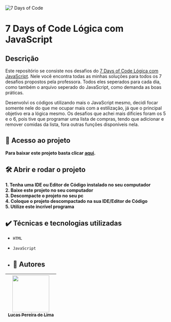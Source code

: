 ![7 Days of Code](https://user-images.githubusercontent.com/96800792/192065147-bcafb8b4-9917-4e3b-8b6b-d751c24f49e2.png)
# 7 Days of Code Lógica com JavaScript

## Descrição
Este repositório se consiste nos desafios do [7 Days of Code Lógica com JavaScript](https://7daysofcode.io/matricula/logica-programacao). Nele você encontra todas as minhas soluções para todos os 7 desafios propostos pela professora. Todos eles seperados para cada dia, como também o arquivo seperado do JavaScript, como demanda as boas práticas. 

Desenvolvi os códigos utilizando mais o JavaScript mesmo, decidi focar somente nele do que me ocupar mais com a estilização, já que o principal objetivo era a lógica mesmo. Os desafios que achei mais dificies foram os 5 e o 6, pois tive que programar uma lista de compras, tendo que adicionar e remover comidas da lista, fora outras funções disponíveis nela.

## 📁 Acesso ao projeto
**Para baixar este projeto basta clicar [aqui](https://github.com/LucasDevRJ/7_days_of_code-logica_js/archive/refs/heads/main.zip).**

## 🛠️ Abrir e rodar o projeto

**1. Tenha uma IDE ou Editor de Código instalado no seu computador  
2. Baixe este projeto no seu computador  
3. Descompacte o projeto no seu pc  
4. Coloque o projeto descompactado na sua IDE/Editor de Código  
5. Utilize este incrível programa**

## ✔️ Técnicas e tecnologias utilizadas

- ``HTML``
- ``JavaScript``

- ## :raising_hand: Autores

| [<img src="https://avatars.githubusercontent.com/u/95040236?v=4" width=115><br><sub>Lucas Pereira de Lima</sub>](https://github.com/LucasDevRJ)
| :---: |
